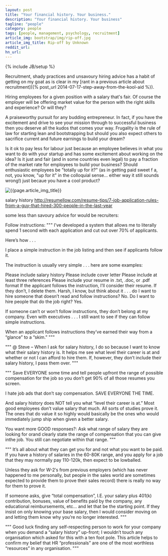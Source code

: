 ```yaml
---
layout: post
title: "Your financial history. Your business."
description: "Your financial history. Your business"
tagline: "people"
category: people
tags: [people, management, psychology, recruitment]
article_img: bootstrap/img/rip-off.jpg
article_img_title: Rip-off by Unknown
reddit_url:
hn_url:
---
```

{% include JB/setup %}
<div class="intro">
  <div class="intro-txt">
    
    
<p>
Recruitment, shady practices and unsavoury hiring advice has a habit of getting on my goat as is clear in my <span markdown="span">[rant in a previous article about recruitment]({% post_url 2014-07-17-step-away-from-the-kool-aid %})</span>. 


Hiring employees for a given position with a salary that's fair. Of course the employer will be offering market value for the person with the right skills and experience? Or will they?

A praiseworthy pursuit for any budding entrepreneur. In fact, if you have the excitement and drive to see your mission through to successful business then you deserve all the kudos that comes your way. Frugality is the rule of law for starting lean and bootstrapping but should you also expect others to sacrifice current and future earnings to build your dream?
</p>
<p>
Is it ok to pay less for labour just because an employee believes in what you want to do with your startup and has some excitement about working on the idea? Is it just and fair (and in some countries even legal) to pay a fraction of the market rate for employees to build your business? Should enthusiastic employees be "totally up for it?" (as in getting paid sweet f a, not, you know, "up for it" in the colloquial sense... either way it still sounds wrong!) just becaue you have a cool product?
</p>
    
    
    
    
    
  </div>
<div class="intro-img-border">
<div class="intro-img-bevel">
<div class="intro-img">
<img class="article-image" title="{{page.article_img_title}}" src="{{ASSET_PATH}}/{{page.article_img}}"/>
</div>
</div>
</div>
</div>


salary history
http://resumellow.com/resume-tips/7-job-application-rules-from-a-guy-that-hired-300-people-in-the-last-year


some less than savoury advice for would be recruiters:

Follow instructions:
"""
I’ve developed a system that allows me to literally spend 1 second with each application and cut out over 70% of applicants.

Here’s how . . .

I place a simple instruction in the job listing and then see if applicants follow it.

The instruction is usually very simple . . . here are some examples:

Please include salary history
Please include cover letter
Please include at least three references
Please include your resume in .txt, .doc, or .pdf format
If the applicant follows the instruction, I’ll consider their resume. If they don’t, I delete them. Harsh, I know, but think about it . . . do I want to hire someone that doesn’t read and follow instructions? No. Do I want to hire people that do the job right? Yes.

If someone can’t or won’t follow instructions, they don’t belong at my company. Even with executives . . . I still want to see if they can follow simple instructions.

When an applicant follows instructions they’ve earned their way from a “glance” to a “skim.”
"""

"""
@ Steve – When I ask for salary history, I do so because I want to know what their salary history is. It helps me see what level their career is at and whether or not I can afford to hire them. If, however, they don’t include their salary history, I pass them over.
"""

"""
Save EVERYONE some time and tell people upfront the range of possible compensation for the job so you don’t get 90% of all those resumes you screen.

I hate job ads that don’t say compensation. SAVE EVERYONE THE TIME.

And salary history does NOT tell you what “level their career is at.” Most good employees don’t value salary that much. All sorts of studies prove it. The ones that do value it so highly would basically be the ones who would immediately jump ship when given a better salary.

You want more GOOD responses?:
Ask what range of salary they are looking for orand clearly state the range of compensation that you can give inthe job. You still can negotiate within that range.
"""

"""
It’s all about what they can get you for and not what you want to be paid. If you have a history of salaries in the 60-80K range, and you apply for a job that they may normally pay 110-120k, then expect to be lowballed.

Unless they ask for W-2′s from previous employers (which has never happened to me personally, but people in the sales world are sometimes expected to provide them to prove their sales record) there is really no way for them to prove it.

If someone asks, give “total compensation”, I.E. your salary plus 401(k) contribution, bonuses, value of benefits paid by the company, any educational reimbursements, etc… and let that be the starting point. If they insist on only knowing your base salary, then I would consider moving on and letting them know why you’re no longer interested.
"""

"""
Good luck finding any self-respecting person to work for your company when you demand a “salary history” up-front; I wouldn’t touch any organisation which asked for this with a ten foot pole. This article helps to confirm my belief that HR “professionals” are one of the most worthless “resources” in any organisation.
"""

